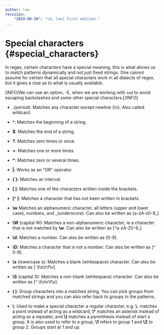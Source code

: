 ```yaml
---
author: lew
revision:
    "2019-08-20": "(A, lew) First edition."
...
```

Special characters {#special_characters}
=======================

In regex, certain characters have a special meaning, this is what allows us to match patterns dynamically and not just fixed strings. One cannot assume for certain that all special characters work in all dialects of regex, but it gives a clue as to what is usually available.

[INFO]We can use an option, -E, when we are working with `sed` to avoid escaping backslashes and some other special characters.[/INFO]

* **.**(period): Matches any character except newline (\\n). Also called wildcard.

* **^**: Matches the beginning of a string.

* **$**: Matches the end of a string.

* **?**: Matches zero times or once.

* **+**: Matches one or more times.

* **\***: Matches zero or several times.

* **|**: Works as an "OR" operator.

* **\{ \}**: Matches an interval.

* **[ ]**: Matches one of the characters written inside the brackets.

* **[^ ]**: Matches a character that has not been written in brackets.

* **\w** Matches an alphanumeric character, all letters (upper and lower case), numbers, and \_(underscore). Can also be written as [a-zA-z0-9_]

* **\W** (capital W): Matches a non-alphanumeric character, ie a character that is not matched by **\w**. Can also be written as [^a-zA-Z0-9_].

* **\d**: Matches a number. Can also be written as [0-9].

* **\D**: Matches a character that is not a number. Can also be written as [^ 0-9].

* **\s** (lowercase s): Matches a blank (whitespace) character. Can also be written as [ \\t\\n\\r\\f\\v].

* **\S** (capital S): Matches a non-blank (whitespace) character. Can also be written as [^ \\t\\n\\r\\f\\v].

* **( )**: Group characters into a matched string. You can pick groups from matched strings and you can also refer back to groups in the patterns.

* **\\**: Used to make a special character a regular character, e.g. **\\.** matches a point instead of acting as a wildcard, **\\\*** matches an asterisk instead of acting as a repeater, and **\\(** matches a parenthesis instead of start a group.
It is also used to refer to a group, **\1** refers to group 1 and **\2** to group 2. Groups start at 1 and up.
